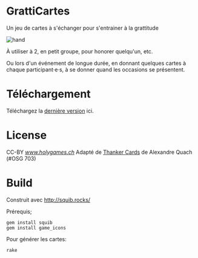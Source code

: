 # GrattiCartes
Un jeu de cartes à s'échanger pour s'entrainer à la grattitude

![hand](https://user-images.githubusercontent.com/1192933/133806351-ae3db653-8efa-4f85-b25c-39a75a4abc1d.png)

À utiliser à 2, en petit groupe, pour honorer quelqu'un, etc.

Ou lors d'un événement de longue durée, en donnant quelques cartes à chaque participant·e·s, à se donner quand les occasions se présentent.

# Téléchargement

Téléchargez la [dernière version](https://github.com/open-source-church/gratticartes/releases/latest) ici.

# License

CC-BY *www.holygames.ch*
Adapté de [Thanker Cards](https://openseriousgames.org/osg-703-thanker-cards/) de Alexandre Quach (#OSG 703)

# Build

Construit avec http://squib.rocks/

Prérequis;

```
gem install squib
gem install game_icons
```

Pour générer les cartes:

```
rake
```
